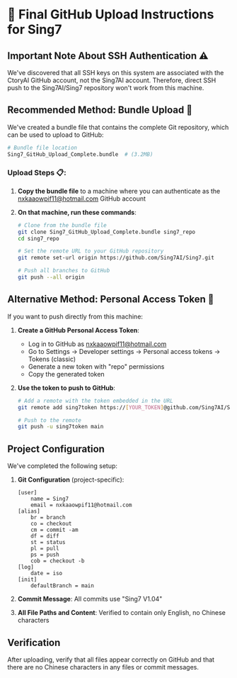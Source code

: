 # 📝 Final GitHub Upload Instructions for Sing7

## Important Note About SSH Authentication ⚠️

We've discovered that all SSH keys on this system are associated with the CtoryAI GitHub account, not the Sing7AI account. Therefore, direct SSH push to the Sing7AI/Sing7 repository won't work from this machine.

## Recommended Method: Bundle Upload 💾

We've created a bundle file that contains the complete Git repository, which can be used to upload to GitHub:

```bash
# Bundle file location
Sing7_GitHub_Upload_Complete.bundle  # (3.2MB)
```

### Upload Steps 📋:

1. **Copy the bundle file** to a machine where you can authenticate as the nxkaaowpif11@hotmail.com GitHub account

2. **On that machine, run these commands**:
   ```bash
   # Clone from the bundle file
   git clone Sing7_GitHub_Upload_Complete.bundle sing7_repo
   cd sing7_repo
   
   # Set the remote URL to your GitHub repository
   git remote set-url origin https://github.com/Sing7AI/Sing7.git
   
   # Push all branches to GitHub
   git push --all origin
   ```

## Alternative Method: Personal Access Token 🔑

If you want to push directly from this machine:

1. **Create a GitHub Personal Access Token**:
   - Log in to GitHub as nxkaaowpif11@hotmail.com
   - Go to Settings → Developer settings → Personal access tokens → Tokens (classic)
   - Generate a new token with "repo" permissions
   - Copy the generated token

2. **Use the token to push to GitHub**:
   ```bash
   # Add a remote with the token embedded in the URL
   git remote add sing7token https://[YOUR_TOKEN]@github.com/Sing7AI/Sing7.git
   
   # Push to the remote
   git push -u sing7token main
   ```

## Project Configuration

We've completed the following setup:

1. **Git Configuration** (project-specific):
   ```
   [user]
       name = Sing7
       email = nxkaaowpif11@hotmail.com
   [alias]
       br = branch
       co = checkout
       cm = commit -am
       df = diff
       st = status
       pl = pull
       ps = push
       cob = checkout -b
   [log]
       date = iso
   [init]
       defaultBranch = main
   ```

2. **Commit Message**: All commits use "Sing7 V1.04"

3. **All File Paths and Content**: Verified to contain only English, no Chinese characters

## Verification

After uploading, verify that all files appear correctly on GitHub and that there are no Chinese characters in any files or commit messages.